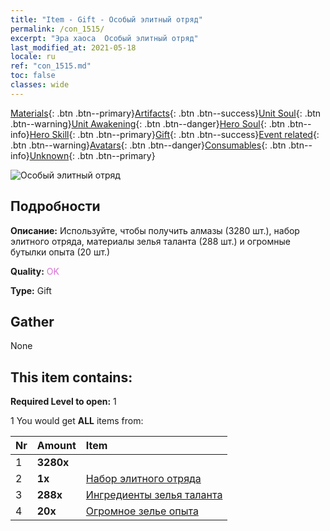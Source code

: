 ```yaml
---
title: "Item - Gift - Особый элитный отряд"
permalink: /con_1515/
excerpt: "Эра хаоса  Особый элитный отряд"
last_modified_at: 2021-05-18
locale: ru
ref: "con_1515.md"
toc: false
classes: wide
---
```

 [Materials](/ItemsRU/){: .btn .btn--primary}[Artifacts](/ItemsRU/Artifacts/){: .btn .btn--success}[Unit Soul](/ItemsRU/UnitSoul/){: .btn .btn--warning}[Unit Awakening](/ItemsRU/UnitAwakening/){: .btn .btn--danger}[Hero Soul](/ItemsRU/HeroSoul/){: .btn .btn--info}[Hero Skill](/ItemsRU/HeroSkill/){: .btn .btn--primary}[Gift](/ItemsRU/Gift/){: .btn .btn--success}[Event related](/ItemsRU/Events/){: .btn .btn--warning}[Avatars](/ItemsRU/Avatars/){: .btn .btn--danger}[Consumables](/ItemsRU/Consumables/){: .btn .btn--info}[Unknown](/ItemsRU/Unknown/){: .btn .btn--primary}

 ![Особый элитный отряд](/images/t/i_907116.png)

## Подробности
 **Описание:** Используйте, чтобы получить алмазы (3280 шт.), набор элитного отряда, материалы зелья таланта (288 шт.) и огромные бутылки опыта (20 шт.)

 **Quality:** <span style="color: #DA70D6">OK</span>

 **Type:** Gift

## Gather

  None

## This item contains:

 **Required Level to open:** 1

 1 You would get **ALL** items  from:

  | Nr | Amount |     Item    |
  |:---|:-------|:------------|
  | 1 |  **3280x** | <i class="fas fa-gem"/> |  | 
  | 2 |  **1x** | [Набор элитного отряда](/ItemsRU/con_1361/) |  | 
  | 3 |  **288x** | [Ингредиенты зелья таланта](/ItemsRU/con_1120/) |  | 
  | 4 |  **20x** | [Огромное зелье опыта](/ItemsRU/con_703/) |  | 
